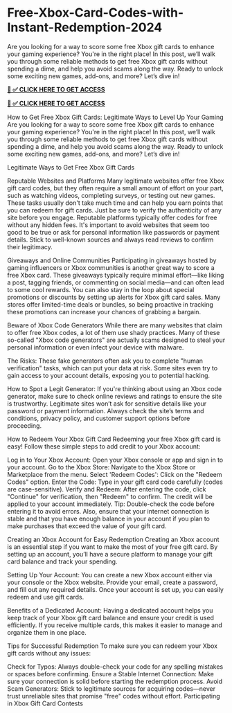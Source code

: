 # Free-Xbox-Card-Codes-with-Instant-Redemption-2024

Are you looking for a way to score some free Xbox gift cards to enhance your gaming experience? You're in the right place! In this post, we’ll walk you through some reliable methods to get free Xbox gift cards without spending a dime, and help you avoid scams along the way. Ready to unlock some exciting new games, add-ons, and more? Let’s dive in!

**[📌 ✅ CLICK HERE TO GET ACCESS](https://millenniumit.xyz/xbox)**

**[📌 ✅ CLICK HERE TO GET ACCESS](https://millenniumit.xyz/xbox)**

How to Get Free Xbox Gift Cards: Legitimate Ways to Level Up Your Gaming
Are you looking for a way to score some free Xbox gift cards to enhance your gaming experience? You're in the right place! In this post, we’ll walk you through some reliable methods to get free Xbox gift cards without spending a dime, and help you avoid scams along the way. Ready to unlock some exciting new games, add-ons, and more? Let’s dive in!

Legitimate Ways to Get Free Xbox Gift Cards

Reputable Websites and Platforms Many legitimate websites offer free Xbox gift card codes, but they often require a small amount of effort on your part, such as watching videos, completing surveys, or testing out new games. These tasks usually don't take much time and can help you earn points that you can redeem for gift cards. Just be sure to verify the authenticity of any site before you engage.
Reputable platforms typically offer codes for free without any hidden fees. It's important to avoid websites that seem too good to be true or ask for personal information like passwords or payment details. Stick to well-known sources and always read reviews to confirm their legitimacy.

Giveaways and Online Communities Participating in giveaways hosted by gaming influencers or Xbox communities is another great way to score a free Xbox card. These giveaways typically require minimal effort—like liking a post, tagging friends, or commenting on social media—and can often lead to some cool rewards.
You can also stay in the loop about special promotions or discounts by setting up alerts for Xbox gift card sales. Many stores offer limited-time deals or bundles, so being proactive in tracking these promotions can increase your chances of grabbing a bargain.

Beware of Xbox Code Generators While there are many websites that claim to offer free Xbox codes, a lot of them use shady practices. Many of these so-called "Xbox code generators" are actually scams designed to steal your personal information or even infect your device with malware.

The Risks: These fake generators often ask you to complete "human verification" tasks, which can put your data at risk. Some sites even try to gain access to your account details, exposing you to potential hacking.

How to Spot a Legit Generator: If you're thinking about using an Xbox code generator, make sure to check online reviews and ratings to ensure the site is trustworthy. Legitimate sites won’t ask for sensitive details like your password or payment information. Always check the site’s terms and conditions, privacy policy, and customer support options before proceeding.

How to Redeem Your Xbox Gift Card Redeeming your free Xbox gift card is easy! Follow these simple steps to add credit to your Xbox account:

Log in to Your Xbox Account: Open your Xbox console or app and sign in to your account. Go to the Xbox Store: Navigate to the Xbox Store or Marketplace from the menu. Select 'Redeem Codes': Click on the "Redeem Codes" option. Enter the Code: Type in your gift card code carefully (codes are case-sensitive). Verify and Redeem: After entering the code, click "Continue" for verification, then "Redeem" to confirm. The credit will be applied to your account immediately. Tip: Double-check the code before entering it to avoid errors. Also, ensure that your internet connection is stable and that you have enough balance in your account if you plan to make purchases that exceed the value of your gift card.

Creating an Xbox Account for Easy Redemption Creating an Xbox account is an essential step if you want to make the most of your free gift card. By setting up an account, you’ll have a secure platform to manage your gift card balance and track your spending.

Setting Up Your Account: You can create a new Xbox account either via your console or the Xbox website. Provide your email, create a password, and fill out any required details. Once your account is set up, you can easily redeem and use gift cards.

Benefits of a Dedicated Account: Having a dedicated account helps you keep track of your Xbox gift card balance and ensure your credit is used efficiently. If you receive multiple cards, this makes it easier to manage and organize them in one place.

Tips for Successful Redemption To make sure you can redeem your Xbox gift cards without any issues:

Check for Typos: Always double-check your code for any spelling mistakes or spaces before confirming. Ensure a Stable Internet Connection: Make sure your connection is solid before starting the redemption process. Avoid Scam Generators: Stick to legitimate sources for acquiring codes—never trust unreliable sites that promise "free" codes without effort. Participating in Xbox Gift Card Contests
